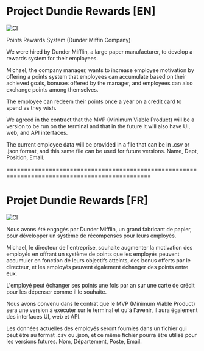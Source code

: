 # Project Dundie Rewards [EN]

[![CI](https://github.com/rlatorraca/python_dundie_rewards/actions/workflows/main.yml/badge.svg)](https://github.com/rlatorraca/python_dundie_rewards/actions/workflows/main.yml)

Points Rewards System (Dunder Miffin Company)

We were hired by Dunder Mifflin, a large paper manufacturer, to develop a rewards system for their employees.

Michael, the company manager, wants to increase employee motivation by offering a points system that employees can accumulate based on their achieved goals, bonuses offered by the manager, and employees can also exchange points among themselves.

The employee can redeem their points once a year on a credit card to spend as they wish.

We agreed in the contract that the MVP (Minimum Viable Product) will be a version to be run on the terminal and that in the future it will also have UI, web, and API interfaces.

The current employee data will be provided in a file that can be in .csv or .json format, and this same file can be used for future versions. Name, Dept, Position, Email.

===============================================================================================

# Projet Dundie Rewards [FR]


[![CI](https://github.com/rlatorraca/python_dundie_rewards/actions/workflows/main.yml/badge.svg)](https://github.com/rlatorraca/python_dundie_rewards/actions/workflows/main.yml)

Nous avons été engagés par Dunder Mifflin, un grand fabricant de papier, pour développer un système de récompenses pour leurs employés.

Michael, le directeur de l'entreprise, souhaite augmenter la motivation des employés en offrant un système de points que les employés peuvent accumuler en fonction de leurs objectifs atteints, des bonus offerts par le directeur, et les employés peuvent également échanger des points entre eux.

L'employé peut échanger ses points une fois par an sur une carte de crédit pour les dépenser comme il le souhaite.

Nous avons convenu dans le contrat que le MVP (Minimum Viable Product) sera une version à exécuter sur le terminal et qu'à l'avenir, il aura également des interfaces UI, web et API.

Les données actuelles des employés seront fournies dans un fichier qui peut être au format .csv ou .json, et ce même fichier pourra être utilisé pour les versions futures. Nom, Département, Poste, Email.
